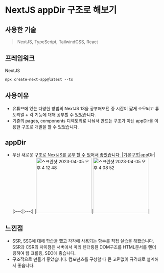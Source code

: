 # NextJS appDir 구조로 해보기

## 사용한 기술
> NextJS, TypeScript, TailwindCSS, React

## 프레임워크
NextJS
```
npx create-next-app@latest --ts
```

## 사용이유
- 유튜브에 있는 다양한 방법의 NextJS 13을 공부해보던 중 시간이 짧게 소모되고 튜토리얼 + 각 기능에 대해 공부할 수 있었습니다.
- 기존의 pages, components 디렉토리로 나눠서 만드는 구조가 아닌 appDir을 이용한 구조로 개발을 할 수 있었습니다.

## appDir
- 우선 새로운 구조로 NextJS를 공부 할 수 있어서 좋았습니다.
|기본구조|appDir|
|:---:|:---:|
|<img width="181" alt="스크린샷 2023-04-05 오후 4 12 48" src="https://user-images.githubusercontent.com/97148877/230008431-a639bdfb-5c1a-41c1-afab-c0feb5a0409a.png">|<img width="181" alt="스크린샷 2023-04-05 오후 4 08 52" src="https://user-images.githubusercontent.com/97148877/230008493-323a4348-4591-462e-b979-3ac2e9bef309.png">|


## 느낀점
- SSR, SSG에 대해 학습을 했고 각각에 사용되는 함수를 직접 실습을 해봤습니다. SSR과 CSR의 차이점은 서버에서 미리 렌더링된 DOM구조를 HTML문서를 렌더링하여 웹 크롤링, SEO에 좋습니다.
- 구조적으로 만들기 좋았습니다. 컴포넌츠를 구성할 때 큰 고민없이 규격대로 설계해서 좋습니다.
